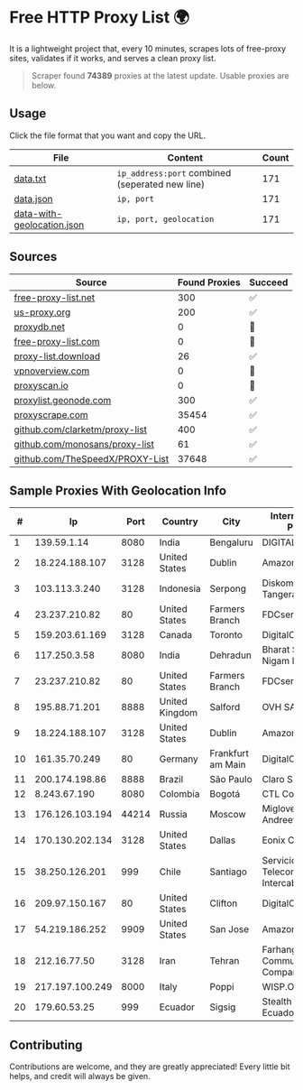 
# Free HTTP Proxy List 🌍

It is a lightweight project that, every 10 minutes, scrapes lots of free-proxy sites, validates if it works, and serves a clean proxy list.


> Scraper found **74389** proxies at the latest update. Usable proxies are below.

## Usage

Click the file format that you want and copy the URL.


|File|Content|Count|
|----|-------|-----|
|[data.txt](https://raw.githubusercontent.com/themiralay/Proxy-List-World/master/data.txt)|`ip_address:port` combined (seperated new line)|171|
|[data.json](https://raw.githubusercontent.com/themiralay/Proxy-List-World/master/data.json)|`ip, port`|171|
|[data-with-geolocation.json](https://raw.githubusercontent.com/themiralay/Proxy-List-World/master/data-with-geolocation.json)|`ip, port, geolocation`|171|

## Sources

|Source|Found Proxies|Succeed|
|------|-------------|-------|
|[free-proxy-list.net](https://free-proxy-list.net)|300|✅|
|[us-proxy.org](https://www.us-proxy.org)|200|✅|
|[proxydb.net](http://proxydb.net)|0|🚫|
|[free-proxy-list.com](https://free-proxy-list.com/?page=&port=&type%5B%5D=http&type%5B%5D=https&up_time=0&search=Search)|0|🚫|
|[proxy-list.download](https://www.proxy-list.download/HTTP)|26|✅|
|[vpnoverview.com](https://vpnoverview.com/privacy/anonymous-browsing/free-proxy-servers)|0|🚫|
|[proxyscan.io](https://www.proxyscan.io)|0|🚫|
|[proxylist.geonode.com](https://proxylist.geonode.com/api/proxy-list?limit=300&page=1&sort_by=lastChecked&sort_type=desc&protocols=http,https)|300|✅|
|[proxyscrape.com](https://api.proxyscrape.com/v2/?request=displayproxies&protocol=http&timeout=10000&country=all&ssl=all&anonymity=all)|35454|✅|
|[github.com/clarketm/proxy-list](https://raw.githubusercontent.com/clarketm/proxy-list/master/proxy-list-raw.txt)|400|✅|
|[github.com/monosans/proxy-list](https://raw.githubusercontent.com/monosans/proxy-list/main/proxies/http.txt)|61|✅|
|[github.com/TheSpeedX/PROXY-List](https://raw.githubusercontent.com/TheSpeedX/PROXY-List/master/http.txt)|37648|✅|


## Sample Proxies With Geolocation Info

|#|Ip|Port|Country|City|Internet Service Provider|
|-|--|----|-------|----|-------------------------|
|1|139.59.1.14|8080|India|Bengaluru|DIGITALOCEAN|
|2|18.224.188.107|3128|United States|Dublin|Amazon.com, Inc.|
|3|103.113.3.240|3128|Indonesia|Serpong|Diskominfo Tangerang Selatan|
|4|23.237.210.82|80|United States|Farmers Branch|FDCservers.net|
|5|159.203.61.169|3128|Canada|Toronto|DigitalOcean, LLC|
|6|117.250.3.58|8080|India|Dehradun|Bharat Sanchar Nigam Ltd|
|7|23.237.210.82|80|United States|Farmers Branch|FDCservers.net|
|8|195.88.71.201|8888|United Kingdom|Salford|OVH SAS|
|9|18.224.188.107|3128|United States|Dublin|Amazon.com, Inc.|
|10|161.35.70.249|80|Germany|Frankfurt am Main|DigitalOcean, LLC|
|11|200.174.198.86|8888|Brazil|São Paulo|Claro S.A|
|12|8.243.67.190|8080|Colombia|Bogotá|CTL Colombia|
|13|176.126.103.194|44214|Russia|Moscow|Miglovets Egor Andreevich|
|14|170.130.202.134|3128|United States|Dallas|Eonix Corporation|
|15|38.250.126.201|999|Chile|Santiago|Servicios De Telecomunicaciones Intercable Ltda.|
|16|209.97.150.167|80|United States|Clifton|DigitalOcean, LLC|
|17|54.219.186.252|9909|United States|San Jose|Amazon.com, Inc.|
|18|212.16.77.50|3128|Iran|Tehran|Farhang Azma Communications Company LTD|
|19|217.197.100.249|8000|Italy|Poppi|WISP.ONE S.R.L.|
|20|179.60.53.25|999|Ecuador|Sigsig|Stealth Telecom del Ecuador|



## Contributing

Contributions are welcome, and they are greatly appreciated! Every
little bit helps, and credit will always be given.

